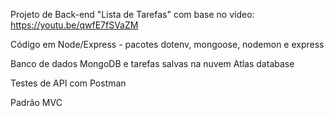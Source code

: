 Projeto de Back-end "Lista de Tarefas" com base no vídeo: https://youtu.be/qwfE7fSVaZM


Código em Node/Express - pacotes dotenv, mongoose, nodemon e express

Banco de dados MongoDB e tarefas salvas na nuvem Atlas database

Testes de API com Postman

Padrão MVC
